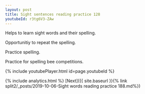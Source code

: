 ```yaml
---
layout: post
title: Sight sentences reading practice 128
youtubeId: r3tg6V3-ZAw
---
```

 
 
Helps to learn sight words and their spelling.

Opportunitiy to repeat the spelling. 

Practice spelling. 
 
Practice for spelling bee competitions. 
 
{% include youtubePlayer.html id=page.youtubeId %}
 
 
{% include analytics.html %} 
[Next]({{ site.baseurl }}{% link  split2/_posts/2019-10-06-Sight words reading practice 188.md%})
 
